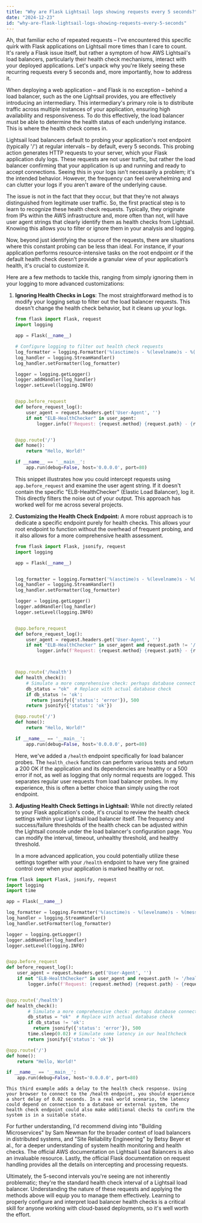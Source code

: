 ```yaml
---
title: "Why are Flask Lightsail logs showing requests every 5 seconds?"
date: "2024-12-23"
id: "why-are-flask-lightsail-logs-showing-requests-every-5-seconds"
---
```


Ah, that familiar echo of repeated requests – I've encountered this specific quirk with Flask applications on Lightsail more times than I care to count. It's rarely a Flask issue itself, but rather a symptom of how AWS Lightsail's load balancers, particularly their health check mechanisms, interact with your deployed applications. Let's unpack why you're likely seeing these recurring requests every 5 seconds and, more importantly, how to address it.

When deploying a web application – and Flask is no exception – behind a load balancer, such as the one Lightsail provides, you are effectively introducing an intermediary. This intermediary's primary role is to distribute traffic across multiple instances of your application, ensuring high availability and responsiveness. To do this effectively, the load balancer must be able to determine the health status of each underlying instance. This is where the health check comes in.

Lightsail load balancers default to probing your application's root endpoint (typically '/') at regular intervals – by default, every 5 seconds. This probing action generates HTTP requests to your server, which your Flask application duly logs. These requests are not user traffic, but rather the load balancer confirming that your application is up and running and ready to accept connections. Seeing this in your logs isn't necessarily a problem; it's the intended behavior. However, the frequency can feel overwhelming and can clutter your logs if you aren't aware of the underlying cause.

The issue is not in the fact that they occur, but that they’re not always distinguished from legitimate user traffic. So, the first practical step is to learn to recognize these health check requests. Typically, they originate from IPs within the AWS infrastructure and, more often than not, will have user agent strings that clearly identify them as health checks from Lightsail. Knowing this allows you to filter or ignore them in your analysis and logging.

Now, beyond just identifying the source of the requests, there are situations where this constant probing can be less than ideal. For instance, if your application performs resource-intensive tasks on the root endpoint or if the default health check doesn’t provide a granular view of your application’s health, it's crucial to customize it.

Here are a few methods to tackle this, ranging from simply ignoring them in your logging to more advanced customizations:

1.  **Ignoring Health Checks in Logs**: The most straightforward method is to modify your logging setup to filter out the load balancer requests. This doesn't change the health check behavior, but it cleans up your logs.

    ```python
    from flask import Flask, request
    import logging

    app = Flask(__name__)

    # Configure logging to filter out health check requests
    log_formatter = logging.Formatter('%(asctime)s - %(levelname)s - %(message)s')
    log_handler = logging.StreamHandler()
    log_handler.setFormatter(log_formatter)

    logger = logging.getLogger()
    logger.addHandler(log_handler)
    logger.setLevel(logging.INFO)


    @app.before_request
    def before_request_log():
        user_agent = request.headers.get('User-Agent', '')
        if not "ELB-HealthChecker" in user_agent:
            logger.info(f'Request: {request.method} {request.path} - {request.remote_addr}')


    @app.route('/')
    def home():
        return "Hello, World!"

    if __name__ == '__main__':
        app.run(debug=False, host='0.0.0.0', port=80)
    ```

    This snippet illustrates how you could intercept requests using `app.before_request` and examine the user agent string. If it doesn't contain the specific "ELB-HealthChecker" (Elastic Load Balancer), log it. This directly filters the noise out of your output. This approach has worked well for me across several projects.

2.  **Customizing the Health Check Endpoint:** A more robust approach is to dedicate a specific endpoint purely for health checks. This allows your root endpoint to function without the overhead of frequent probing, and it also allows for a more comprehensive health assessment.

    ```python
    from flask import Flask, jsonify, request
    import logging

    app = Flask(__name__)


    log_formatter = logging.Formatter('%(asctime)s - %(levelname)s - %(message)s')
    log_handler = logging.StreamHandler()
    log_handler.setFormatter(log_formatter)

    logger = logging.getLogger()
    logger.addHandler(log_handler)
    logger.setLevel(logging.INFO)


    @app.before_request
    def before_request_log():
        user_agent = request.headers.get('User-Agent', '')
        if not "ELB-HealthChecker" in user_agent and request.path != '/health':
            logger.info(f'Request: {request.method} {request.path} - {request.remote_addr}')



    @app.route('/health')
    def health_check():
        # Simulate a more comprehensive check: perhaps database connections, etc.
        db_status = "ok"  # Replace with actual database check
        if db_status != 'ok':
          return jsonify({'status': 'error'}), 500
        return jsonify({'status': 'ok'})

    @app.route('/')
    def home():
        return "Hello, World!"

    if __name__ == '__main__':
        app.run(debug=False, host='0.0.0.0', port=80)
    ```

    Here, we've added a `/health` endpoint specifically for load balancer probes. The `health_check` function can perform various tests and return a 200 OK if the application and its dependencies are healthy or a 500 error if not, as well as logging that only normal requests are logged. This separates regular user requests from load balancer probes. In my experience, this is often a better choice than simply using the root endpoint.

3.  **Adjusting Health Check Settings in Lightsail:** While not directly related to your Flask application's code, it's crucial to review the health check settings within your Lightsail load balancer itself. The frequency and success/failure thresholds of the health check can be adjusted within the Lightsail console under the load balancer's configuration page. You can modify the interval, timeout, unhealthy threshold, and healthy threshold.

    In a more advanced application, you could potentially utilize these settings together with your `/health` endpoint to have very fine grained control over when your application is marked healthy or not.

```python
from flask import Flask, jsonify, request
import logging
import time

app = Flask(__name__)

log_formatter = logging.Formatter('%(asctime)s - %(levelname)s - %(message)s')
log_handler = logging.StreamHandler()
log_handler.setFormatter(log_formatter)

logger = logging.getLogger()
logger.addHandler(log_handler)
logger.setLevel(logging.INFO)


@app.before_request
def before_request_log():
    user_agent = request.headers.get('User-Agent', '')
    if not "ELB-HealthChecker" in user_agent and request.path != '/health':
        logger.info(f'Request: {request.method} {request.path} - {request.remote_addr}')


@app.route('/health')
def health_check():
        # Simulate a more comprehensive check: perhaps database connections, etc.
        db_status = "ok"  # Replace with actual database check
        if db_status != 'ok':
          return jsonify({'status': 'error'}), 500
        time.sleep(0.02) # Simulate some latency in our healthcheck
        return jsonify({'status': 'ok'})

@app.route('/')
def home():
    return "Hello, World!"

if __name__ == '__main__':
    app.run(debug=False, host='0.0.0.0', port=80)

```
    This third example adds a delay to the health check response. Using your browser to connect to the /health endpoint, you should experience a short delay of 0.02 seconds. In a real world scenario, the latency could depend on connection to a database or external system, the health check endpoint could also make additional checks to confirm the system is in a suitable state.

For further understanding, I'd recommend diving into "Building Microservices" by Sam Newman for the broader context of load balancers in distributed systems, and "Site Reliability Engineering" by Betsy Beyer et al., for a deeper understanding of system health monitoring and health checks. The official AWS documentation on Lightsail Load Balancers is also an invaluable resource. Lastly, the official Flask documentation on request handling provides all the details on intercepting and processing requests.

Ultimately, the 5-second intervals you're seeing are not inherently problematic; they're the standard health check interval of a Lightsail load balancer. Understanding the nature of these requests and applying the methods above will equip you to manage them effectively. Learning to properly configure and interpret load balancer health checks is a critical skill for anyone working with cloud-based deployments, so it's well worth the effort.
